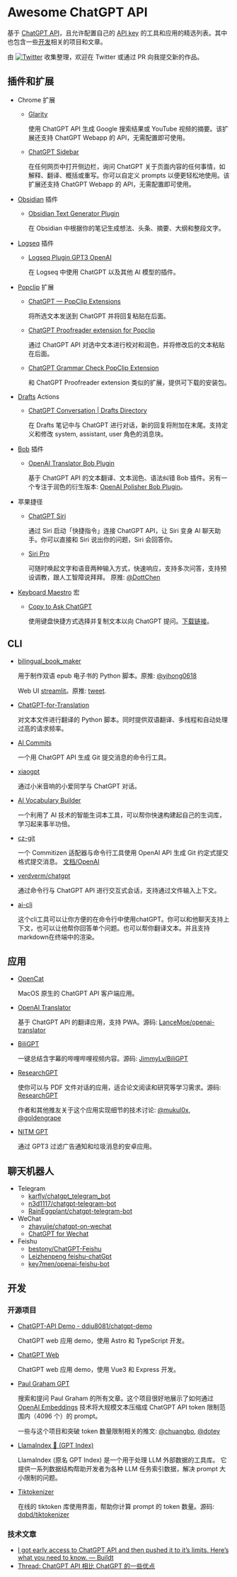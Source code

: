 # Awesome ChatGPT API

基于 [ChatGPT API](https://platform.openai.com/docs/api-reference/chat)，且允许配置自己的 [API key](https://platform.openai.com/account/api-keys) 的工具和应用的精选列表。其中也包含一些[开发](#development)相关的项目和文章。

由 [![Twitter](https://img.shields.io/twitter/url.svg?label=%40novoreorx&style=social&url=https%3A%2F%2Ftwitter.com-novoreorx)](https://twitter.com/novoreorx) 收集整理，欢迎在 Twitter 或通过 PR 向我提交新的作品。


## 插件和扩展

- Chrome 扩展

    - [Glarity](https://glarity.app/)

        使用 ChatGPT API 生成 Google 搜索结果或 YouTube 视频的摘要。该扩展还支持 ChatGPT Webapp 的 API，无需配置即可使用。

    - [ChatGPT Sidebar](https://chatgpt-sidebar.com/)

        在任何网页中打开侧边栏，询问 ChatGPT 关于页面内容的任何事情，如解释、翻译、概括或重写。你可以自定义 prompts 以便更轻松地使用。该扩展还支持 ChatGPT Webapp 的 API，无需配置即可使用。

- [Obsidian](https://obsidian.md/) 插件

    - [Obsidian Text Generator Plugin](https://github.com/nhaouari/obsidian-textgenerator-plugin)

        在 Obsidian 中根据你的笔记生成想法、头条、摘要、大纲和整段文字。

- [Logseq](https://logseq.com/) 插件

    - [Logseq Plugin GPT3 OpenAI](https://github.com/briansunter/logseq-plugin-gpt3-openai)

        在 Logseq 中使用 ChatGPT 以及其他 AI 模型的插件。

- [Popclip](https://pilotmoon.com/popclip/) 扩展

    - [ChatGPT — PopClip Extensions](https://pilotmoon.com/popclip/extensions/page/ChatGPT)

        将所选文本发送到 ChatGPT 并将回复粘贴在后面。

    - [ChatGPT Proofreader extension for Popclip](https://reorx.com/makers-daily/003-chatgpt-proofreader-extension-popclip/)

        通过 ChatGPT API 对选中文本进行校对和润色，并将修改后的文本粘贴在后面。

    - [ChatGPT Grammar Check PopClip Extension](https://github.com/hirakujira/ChatGPT-Grammar-Check-PopClip-Extension)

        和 ChatGPT Proofreader extension 类似的扩展，提供可下载的安装包。

- [Drafts](https://getdrafts.com/) Actions

    - [ChatGPT Conversation | Drafts Directory](https://directory.getdrafts.com/a/2HJ)

        在 Drafts 笔记中与 ChatGPT 进行对话，新的回复将附加在末尾。支持定义和修改 system, assistant, user 角色的消息块。

- [Bob](https://bobtranslate.com/) 插件

    - [OpenAI Translator Bob Plugin](https://github.com/yetone/bob-plugin-openai-translator)

        基于 ChatGPT API 的文本翻译、文本润色、语法纠错 Bob 插件。另有一个专注于润色的衍生版本: [OpenAI Polisher Bob Plugin](https://github.com/yetone/bob-plugin-openai-polisher)。

- 苹果捷径

    - [ChatGPT Siri](https://github.com/Yue-Yang/ChatGPT-Siri)

        通过 Siri 启动「快捷指令」连接 ChatGPT API，让 Siri 变身 AI 聊天助手。你可以直接和 Siri 说出你的问题，Siri 会回答你。

    - [Siri Pro](https://www.icloud.com/shortcuts/6889d862918e479693be11fd9a0293b2)

        可随时唤起文字和语音两种输入方式，快速响应，支持多次问答，支持预设调教，跟人工智障说拜拜。 原推: [@DottChen](https://twitter.com/DottChen/status/1631309329684123650)

- [Keyboard Maestro](https://www.keyboardmaestro.com/) 宏

    - [Copy to Ask ChatGPT](https://blog.retompi.com/post/use-chatgpt-api/#keyboard-maestro)

        使用键盘快捷方式选择并复制文本以向 ChatGPT 提问。[下载链接](https://p15.p3.n0.cdn.getcloudapp.com/items/geuEZvwA/aeed10cb-a35d-404f-a17f-da1d46c9c9c7.kmmacros)。


## CLI

- [bilingual\_book\_maker](https://github.com/yihong0618/bilingual_book_maker)

    用于制作双语 epub 电子书的 Python 脚本。原推: [@yihong0618](https://twitter.com/yihong0618/status/1630948132564631552)

    Web UI [streamlit](https://goldengrape-bilingual-book-maker-streamlit-app-x7nhof.streamlit.app/)。原推: [tweet](https://twitter.com/goldengrape/status/1631549869306572800).
    
- [ChatGPT-for-Translation](https://github.com/Raychanan/ChatGPT-for-Translation)
    
    对文本文件进行翻译的 Python 脚本。同时提供双语翻译、多线程和自动处理过高的请求频率。

- [AI Commits](https://github.com/Nutlope/aicommits)

    一个用 ChatGPT API 生成 Git 提交消息的命令行工具。

- [xiaogpt](https://github.com/yihong0618/xiaogpt)

    通过小米音响的小爱同学与 ChatGPT 对话。

- [AI Vocabulary Builder](https://github.com/piglei/ai-vocabulary-builder)

    一个利用了 AI 技术的智能生词本工具，可以帮你快速构建起自己的生词库，学习起来事半功倍。

- [cz-git](https://github.com/Zhengqbbb/cz-git)

    一个 Commitizen 适配器与命令行工具使用 OpenAI API 生成 Git 约定式提交格式提交消息。 [文档/OpenAI](https://cz-git.qbb.sh/zh/recipes/openai)

- [verdverm/chatgpt](https://github.com/verdverm/chatgpt)

    通过命令行与 ChatGPT API 进行交互式会话，支持通过文件输入上下文。

- [ai-cli](https://github.com/yufeikang/ai-cli)

    这个cli工具可以让你方便的在命令行中使用chatGPT。你可以和他聊天支持上下文，也可以让他帮你回答单个问题。也可以帮你翻译文本。并且支持markdown在终端中的渲染。

## 应用

- [OpenCat](https://opencat.app/)

    MacOS 原生的 ChatGPT API 客户端应用。

- [OpenAI Translator](https://translator.lance.moe/)

    基于 ChatGPT API 的翻译应用，支持 PWA。源码: [LanceMoe/openai-translator](https://github.com/LanceMoe/openai-translator)

- [BiliGPT](https://b.jimmylv.cn/)

    一键总结含字幕的哔哩哔哩视频内容。源码: [JimmyLv/BiliGPT](https://github.com/JimmyLv/BiliGPT)

- [ResearchGPT](https://researchgpt.ue.r.appspot.com/)

    使你可以与 PDF 文件对话的应用，适合论文阅读和研究等学习需求。源码: [ResearchGPT](https://github.com/mukulpatnaik/researchgpt)

    作者和其他推友关于这个应用实现细节的技术讨论: [@mukul0x](https://twitter.com/mukul0x/status/1625673579399446529), [@goldengrape](https://twitter.com/goldengrape/status/1632184344881274882)

- [NITM GPT](https://github.com/deskbtm/nitmgpt)

    通过 GPT3 过滤广告通知和垃圾消息的安卓应用。


## 聊天机器人

- Telegram
    - [karfly/chatgpt\_telegram\_bot](https://github.com/karfly/chatgpt_telegram_bot)
    - [n3d1117/chatgpt-telegram-bot](https://github.com/n3d1117/chatgpt-telegram-bot)
    - [RainEggplant/chatgpt-telegram-bot](https://github.com/RainEggplant/chatgpt-telegram-bot)
- WeChat
    - [zhayujie/chatgpt-on-wechat](https://github.com/zhayujie/chatgpt-on-wechat)
    - [ChatGPT for Wechat](https://chatgpt4wechat.aow.me/)
- Feishu
    - [bestony/ChatGPT-Feishu](https://github.com/bestony/ChatGPT-Feishu)
    - [Leizhenpeng feishu-chatGpt](https://github.com/Leizhenpeng/feishu-chatGpt)
    - [key7men/openai-feishu-bot](https://github.com/key7men/openai-feishu-bot)


## 开发

### 开源项目

- [ChatGPT-API Demo - ddiu8081/chatgpt-demo](https://github.com/ddiu8081/chatgpt-demo)

    ChatGPT web 应用 demo，使用 Astro 和 TypeScript 开发。

- [ChatGPT Web](https://github.com/Chanzhaoyu/chatgpt-web)

    ChatGPT web 应用 demo，使用 Vue3 和 Express 开发。

- [Paul Graham GPT](https://github.com/mckaywrigley/paul-graham-gpt)

    搜索和提问 Paul Graham 的所有文章。这个项目很好地展示了如何通过
    [OpenAI Embeddings](https://platform.openai.com/docs/guides/embeddings)
    技术将大规模文本压缩成 ChatGPT API token 限制范围内（4096 个）的 prompt。

    一些与这个项目和突破 token 数量限制相关的推文:
    [@chuangbo](https://twitter.com/chuangbo/status/1631461656151887873), [@dotey](https://twitter.com/dotey/status/1631779232455053313)

- [LlamaIndex 🦙 \(GPT Index\)](https://github.com/jerryjliu/gpt_index)

    LlamaIndex (原名 GPT Index) 是一个用于处理 LLM 外部数据的工具库。
    它提供一系列数据结构帮助开发者为各种 LLM 任务索引数据，解决 prompt 大小限制的问题。

- [Tiktokenizer](https://tiktokenizer.vercel.app/)

    在线的 tiktoken 库使用界面，帮助你计算 prompt 的 token 数量。源码: [dqbd/tiktokenizer](https://github.com/dqbd/tiktokenizer)


### 技术文章

- [I got early access to ChatGPT API and then pushed it to it’s limits. Here’s what you need to know. — Buildt](https://www.buildt.ai/blog/vm3qozd4qfrbbyzukqhynrwm9vb9tq)
- [Thread: ChatGPT API 相比 ChatGPT 的一些优点](https://twitter.com/novoreorx/status/1631250035852861440)
